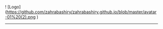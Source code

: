 ! [Logo]
(https://github.com/zahrabashiry/zahrabashiry.github.io/blob/master/avatar-01%20(2).png
)

---
